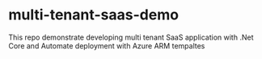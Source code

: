 # multi-tenant-saas-demo
This repo demonstrate developing multi tenant SaaS application with .Net Core and Automate deployment with Azure ARM tempaltes
